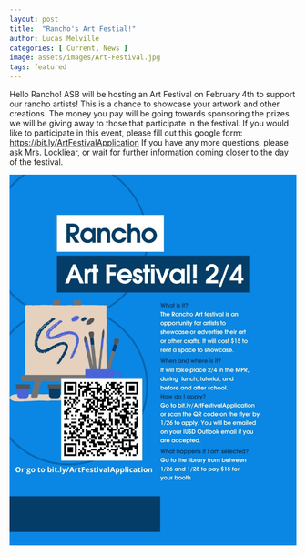 ```yaml
---
layout: post
title:  "Rancho's Art Festial!"
author: Lucas Melville
categories: [ Current, News ]
image: assets/images/Art-Festival.jpg
tags: featured 
---
```


Hello Rancho! ASB will be hosting an Art Festival on February 4th to support our rancho artists! This is a chance to showcase your artwork and other creations. 
 The money you pay will be going towards sponsoring the prizes we will be giving away to those that participate in the festival.
 If you would like to participate in this event, please fill out this google form:
https://bit.ly/ArtFestivalApplication  If you have any more questions, please ask Mrs. Lockliear, or wait for further information coming closer to the day of the festival.
 
 ![JPEG](/assets/images/Art-Festival.jpg)
